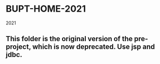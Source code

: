 # BUPT-HOME-2021
2021

## This folder is the original version of the pre-project, which is now deprecated. Use jsp and jdbc.